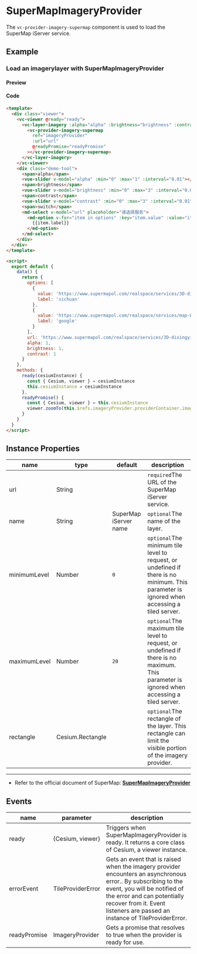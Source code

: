 # SuperMapImageryProvider

The `vc-provider-imagery-supermap` component is used to load the SuperMap iServer service.

## Example

### Load an imagerylayer with SuperMapImageryProvider

#### Preview

<doc-preview>
  <template>
    <div class="viewer">
      <vc-viewer @ready="ready">
        <vc-layer-imagery :alpha="alpha" :brightness="brightness" :contrast="contrast">
          <vc-provider-imagery-supermap
            ref="imageryProvider"
            :url="url"
            @readyPromise="readyPromise"
          ></vc-provider-imagery-supermap>
        </vc-layer-imagery>
      </vc-viewer>
      <div class="demo-tool">
        <span>alpha</span>
        <vue-slider v-model="alpha" :min="0" :max="1" :interval="0.01"></vue-slider>
        <span>brightness</span>
        <vue-slider v-model="brightness" :min="0" :max="3" :interval="0.01"></vue-slider>
        <span>contrast</span>
        <vue-slider v-model="contrast" :min="0" :max="3" :interval="0.01"></vue-slider>
        <span>switch</span>
        <md-select v-model="url" placeholder="请选择服务">
          <md-option v-for="item in options" :key="item.value" :value="item.value">
            {{item.label}}
          </md-option>
        </md-select>
      </div>
    </div>
  </template>

  <script>
    export default {
      data() {
        return {
          options: [
            {
              value: 'https://www.supermapol.com/realspace/services/3D-dixingyingxiang/rest/realspace/datas/MosaicResult',
              label: 'sichuan'
            },
            {
              value: 'https://www.supermapol.com/realspace/services/map-World/rest/maps/World_Google',
              label: 'google'
            }
          ],
          url: 'https://www.supermapol.com/realspace/services/3D-dixingyingxiang/rest/realspace/datas/MosaicResult',
          alpha: 1,
          brightness: 1,
          contrast: 1
        }
      },
      methods: {
        ready(cesiumInstance) {
          const { Cesium, viewer } = cesiumInstance
          this.cesiumInstance = cesiumInstance
        },
        readyPromise() {
          const { Cesium, viewer } = this.cesiumInstance
          viewer.zoomTo(this.$refs.imageryProvider.providerContainer.imageryLayer)
        }
      }
    }
  </script>
</doc-preview>

#### Code

```html
<template>
  <div class="viewer">
    <vc-viewer @ready="ready">
      <vc-layer-imagery :alpha="alpha" :brightness="brightness" :contrast="contrast">
        <vc-provider-imagery-supermap
          ref="imageryProvider"
          :url="url"
          @readyPromise="readyPromise"
        ></vc-provider-imagery-supermap>
      </vc-layer-imagery>
    </vc-viewer>
    <div class="demo-tool">
      <span>alpha</span>
      <vue-slider v-model="alpha" :min="0" :max="1" :interval="0.01"></vue-slider>
      <span>brightness</span>
      <vue-slider v-model="brightness" :min="0" :max="3" :interval="0.01"></vue-slider>
      <span>contrast</span>
      <vue-slider v-model="contrast" :min="0" :max="3" :interval="0.01"></vue-slider>
      <span>switch</span>
      <md-select v-model="url" placeholder="请选择服务">
        <md-option v-for="item in options" :key="item.value" :value="item.value">
          {{item.label}}
        </md-option>
      </md-select>
    </div>
  </div>
</template>

<script>
  export default {
    data() {
      return {
        options: [
          {
            value: 'https://www.supermapol.com/realspace/services/3D-dixingyingxiang/rest/realspace/datas/MosaicResult',
            label: 'sichuan'
          },
          {
            value: 'https://www.supermapol.com/realspace/services/map-World/rest/maps/World_Google',
            label: 'google'
          }
        ],
        url: 'https://www.supermapol.com/realspace/services/3D-dixingyingxiang/rest/realspace/datas/MosaicResult',
        alpha: 1,
        brightness: 1,
        contrast: 1
      }
    },
    methods: {
      ready(cesiumInstance) {
        const { Cesium, viewer } = cesiumInstance
        this.cesiumInstance = cesiumInstance
      },
      readyPromise() {
        const { Cesium, viewer } = this.cesiumInstance
        viewer.zoomTo(this.$refs.imageryProvider.providerContainer.imageryLayer)
      }
    }
  }
</script>
```

## Instance Properties

<!-- prettier-ignore -->
|name|type|default|description|
|------|-----|-----|----|
|url|String||`required`The URL of the SuperMap iServer service.|
|name|String|SuperMap iServer name|`optional`The name of the layer.|
|minimumLevel|Number|`0`|`optional`The minimum tile level to request, or undefined if there is no minimum. This parameter is ignored when accessing a tiled server.|
|maximumLevel|Number|`20`|`optional`The maximum tile level to request, or undefined if there is no maximum. This parameter is ignored when accessing a tiled server.|
|rectangle|Cesium.Rectangle||`optional`The rectangle of the layer. This rectangle can limit the visible portion of the imagery provider.|

---

- Refer to the official document of SuperMap: **[SuperMapImageryProvider](http://support.supermap.com.cn:8090/webgl/Build/Documentation/SuperMapImageryProvider.html)**

## Events

<!-- prettier-ignore -->
|name|parameter|description|
|------|----|----|
|ready|{Cesium, viewer}|Triggers when SuperMapImageryProvider is ready. It returns a core class of Cesium, a viewer instance.|
|errorEvent|TileProviderError|Gets an event that is raised when the imagery provider encounters an asynchronous error.. By subscribing to the event, you will be notified of the error and can potentially recover from it. Event listeners are passed an instance of TileProviderError.|
| readyPromise | ImageryProvider | Gets a promise that resolves to true when the provider is ready for use. |
